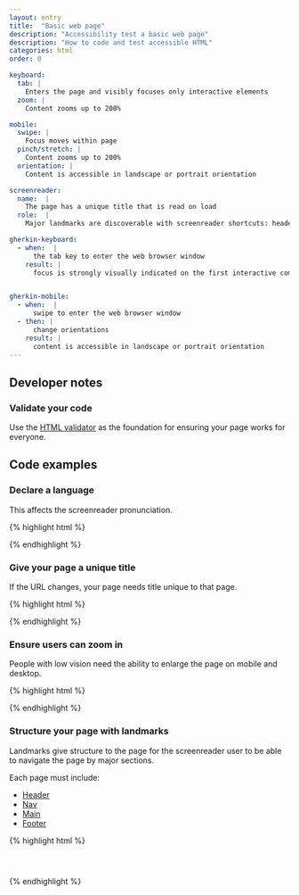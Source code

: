 ```yaml
---
layout: entry
title:  "Basic web page"
description: "Accessibility test a basic web page"
description: "How to code and test accessible HTML"
categories: html
order: 0

keyboard:
  tab: |
    Enters the page and visibly focuses only interactive elements
  zoom: |
    Content zooms up to 200%

mobile:
  swipe: |
    Focus moves within page
  pinch/stretch: |
    Content zooms up to 200%
  orientation: |
    Content is accessible in landscape or portrait orientation

screenreader:
  name:  |
    The page has a unique title that is read on load
  role:  |
    Major landmarks are discoverable with screenreader shortcuts: header/banner, navigation, main and footer/content info landmarks

gherkin-keyboard: 
  - when:  |
      the tab key to enter the web browser window
    result: |
      focus is strongly visually indicated on the first interactive component


gherkin-mobile:
  - when:  |
      swipe to enter the web browser window
  - then: |
      change orientations
    result: |
      content is accessible in landscape or portrait orientation       
---
```

## Developer notes

### Validate your code

Use the [HTML validator](https://validator.w3.org/nu/) as the foundation for ensuring your page works for everyone.

## Code examples

### Declare a language

This affects the screenreader pronunciation.

{% highlight html %}
<html lang="en">
</html>
{% endhighlight %}

### Give your page a unique title

If the URL changes, your page needs title unique to that page.

{% highlight html %}
<head>
  <title>Page title</title>
</head>
{% endhighlight %}

### Ensure users can zoom in

People with low vision need the ability to enlarge the page on mobile and desktop.

{% highlight html %}
<head>
  <meta name="viewport" 
        content="width=device-width, 
        initial-scale=1">
</head>
{% endhighlight %}

### Structure your page with landmarks

Landmarks give structure to the page for the screenreader user to be able to navigate the page by major sections.

Each page must include:

- [Header](/checklist-web/header/)
- [Nav](/checklist-web/nav/)
- [Main](/checklist-web/main/)
- [Footer](/checklist-web/footer/)

{% highlight html %}
<header>
  <!-- Contains the site title -->
</header>
<nav>
  <!-- Primary navigation menu-->
</nav>
<main> 
  <!-- Main content -->
</main>
<footer>
  <!--  Site map and legal info -->
</footer>
{% endhighlight %}